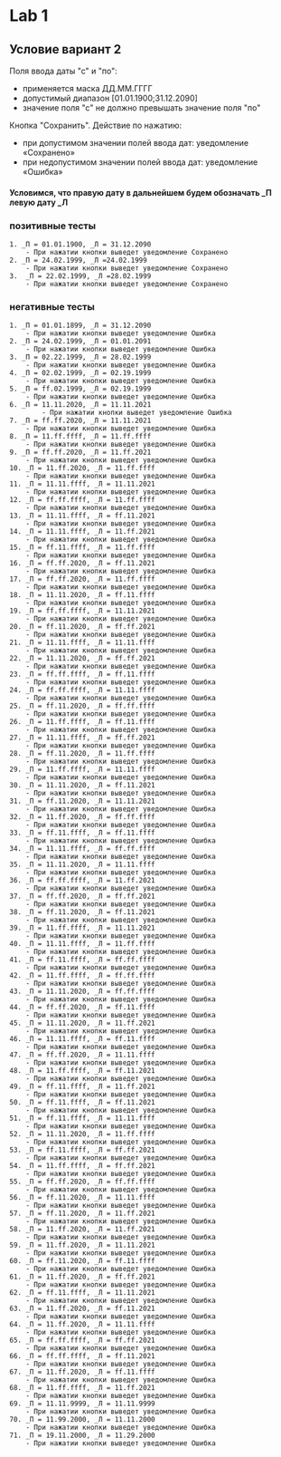 # Lab 1

## Условие вариант 2

Поля ввода даты "с" и "по":

- применяется маска ДД.ММ.ГГГГ
- допустимый диапазон [01.01.1900;31.12.2090]
- значение поля "с" не должно превышать значение поля "по"

Кнопка "Сохранить". Действие по нажатию: 

- при допустимом значении полей ввода дат: уведомление «Сохранено»
- при недопустимом значении полей ввода дат: уведомление «Ошибка»

#### Условимся, что правую дату в дальнейшем будем обозначать _П левую дату _Л

### позитивные тесты

	1. _П = 01.01.1900, _Л = 31.12.2090
		- При нажатии кнопки выведет уведомление Сохранено
	2. _П = 24.02.1999, _Л =24.02.1999
		- При нажатии кнопки выведет уведомление Сохранено
	3.  _П = 22.02.1999, _Л =28.02.1999
		- При нажатии кнопки выведет уведомление Сохранено
### негативные тесты

	1. _П = 01.01.1899, _Л = 31.12.2090
		- При нажатии кнопки выведет уведомление Ошибка
	2. _П = 24.02.1999, _Л = 01.01.2091
		- При нажатии кнопки выведет уведомление Ошибка
	3. _П = 02.22.1999, _Л = 28.02.1999
		- При нажатии кнопки выведет уведомление Ошибка
	4. _П = 02.02.1999, _Л = 02.19.1999
		- При нажатии кнопки выведет уведомление Ошибка
	5. _П = ff.02.1999, _Л = 02.19.1999
		- При нажатии кнопки выведет уведомление Ошибка
	6. _П = 11.11.2020, _Л = 11.11.2021
        	- При нажатии кнопки выведет уведомление Ошибка
	7. _П = ff.ff.2020, _Л = 11.11.2021
		- При нажатии кнопки выведет уведомление Ошибка
	8. _П = 11.ff.ffff, _Л = 11.ff.ffff
		- При нажатии кнопки выведет уведомление Ошибка
	9. _П = ff.ff.2020, _Л = 11.ff.2021
		- При нажатии кнопки выведет уведомление Ошибка
	10. _П = 11.ff.2020, _Л = 11.ff.ffff
		- При нажатии кнопки выведет уведомление Ошибка
	11. _П = 11.11.ffff, _Л = 11.11.2021
		- При нажатии кнопки выведет уведомление Ошибка
	12. _П = ff.ff.ffff, _Л = 11.ff.ffff
		- При нажатии кнопки выведет уведомление Ошибка
	13. _П = 11.11.ffff, _Л = ff.11.2021
		- При нажатии кнопки выведет уведомление Ошибка
	14. _П = 11.11.ffff, _Л = 11.ff.2021
		- При нажатии кнопки выведет уведомление Ошибка
	15. _П = ff.11.ffff, _Л = 11.ff.ffff
		- При нажатии кнопки выведет уведомление Ошибка
	16. _П = ff.ff.2020, _Л = ff.11.2021
		- При нажатии кнопки выведет уведомление Ошибка
	17. _П = ff.ff.2020, _Л = 11.ff.ffff
		- При нажатии кнопки выведет уведомление Ошибка
	18. _П = 11.11.2020, _Л = ff.11.ffff
		- При нажатии кнопки выведет уведомление Ошибка
	19. _П = ff.ff.ffff, _Л = 11.11.2021
		- При нажатии кнопки выведет уведомление Ошибка
	20. _П = ff.11.2020, _Л = ff.ff.2021
		- При нажатии кнопки выведет уведомление Ошибка
	21. _П = 11.11.ffff, _Л = 11.11.ffff
		- При нажатии кнопки выведет уведомление Ошибка
	22. _П = 11.11.2020, _Л = ff.ff.2021
		- При нажатии кнопки выведет уведомление Ошибка
	23. _П = ff.ff.ffff, _Л = ff.11.ffff
		- При нажатии кнопки выведет уведомление Ошибка
	24. _П = ff.ff.ffff, _Л = 11.11.ffff
		- При нажатии кнопки выведет уведомление Ошибка
	25. _П = ff.11.2020, _Л = ff.ff.ffff
		- При нажатии кнопки выведет уведомление Ошибка
	26. _П = 11.ff.ffff, _Л = ff.11.ffff
		- При нажатии кнопки выведет уведомление Ошибка
	27. _П = 11.11.ffff, _Л = ff.ff.2021
		- При нажатии кнопки выведет уведомление Ошибка
	28. _П = ff.11.2020, _Л = 11.ff.ffff
		- При нажатии кнопки выведет уведомление Ошибка
	29. _П = 11.ff.ffff, _Л = 11.11.ffff
		- При нажатии кнопки выведет уведомление Ошибка
	30. _П = 11.11.2020, _Л = ff.11.2021
		- При нажатии кнопки выведет уведомление Ошибка
	31. _П = ff.11.2020, _Л = 11.11.2021
		- При нажатии кнопки выведет уведомление Ошибка
	32. _П = 11.ff.2020, _Л = ff.ff.ffff
		- При нажатии кнопки выведет уведомление Ошибка
	33. _П = ff.11.ffff, _Л = ff.11.ffff
		- При нажатии кнопки выведет уведомление Ошибка
	34. _П = 11.11.ffff, _Л = ff.ff.ffff
		- При нажатии кнопки выведет уведомление Ошибка
	35. _П = 11.11.2020, _Л = 11.11.ffff
		- При нажатии кнопки выведет уведомление Ошибка
	36. _П = ff.ff.ffff, _Л = 11.ff.2021
		- При нажатии кнопки выведет уведомление Ошибка
	37. _П = ff.ff.2020, _Л = ff.ff.2021
		- При нажатии кнопки выведет уведомление Ошибка
	38. _П = ff.11.2020, _Л = ff.11.2021
		- При нажатии кнопки выведет уведомление Ошибка
	39. _П = 11.ff.ffff, _Л = 11.11.2021
		- При нажатии кнопки выведет уведомление Ошибка
	40. _П = 11.11.ffff, _Л = 11.ff.ffff
		- При нажатии кнопки выведет уведомление Ошибка
	41. _П = ff.11.ffff, _Л = ff.ff.ffff
		- При нажатии кнопки выведет уведомление Ошибка
	42. _П = 11.ff.ffff, _Л = ff.ff.ffff
		- При нажатии кнопки выведет уведомление Ошибка
	43. _П = 11.11.2020, _Л = ff.ff.ffff
		- При нажатии кнопки выведет уведомление Ошибка
	44. _П = ff.ff.2020, _Л = ff.11.ffff
		- При нажатии кнопки выведет уведомление Ошибка
	45. _П = 11.11.2020, _Л = 11.ff.2021
		- При нажатии кнопки выведет уведомление Ошибка
	46. _П = 11.11.ffff, _Л = ff.11.ffff
		- При нажатии кнопки выведет уведомление Ошибка
	47. _П = ff.ff.2020, _Л = 11.11.ffff
		- При нажатии кнопки выведет уведомление Ошибка
	48. _П = 11.ff.ffff, _Л = ff.11.2021
		- При нажатии кнопки выведет уведомление Ошибка
	49. _П = ff.11.ffff, _Л = 11.ff.2021
		- При нажатии кнопки выведет уведомление Ошибка
	50. _П = ff.11.ffff, _Л = ff.11.2021
		- При нажатии кнопки выведет уведомление Ошибка
	51. _П = ff.11.ffff, _Л = 11.11.ffff
		- При нажатии кнопки выведет уведомление Ошибка
	52. _П = 11.11.2020, _Л = 11.ff.ffff
		- При нажатии кнопки выведет уведомление Ошибка
	53. _П = ff.11.ffff, _Л = ff.ff.2021
		- При нажатии кнопки выведет уведомление Ошибка
	54. _П = 11.ff.ffff, _Л = ff.ff.2021
		- При нажатии кнопки выведет уведомление Ошибка
	55. _П = ff.ff.2020, _Л = ff.ff.ffff
		- При нажатии кнопки выведет уведомление Ошибка
	56. _П = ff.11.2020, _Л = 11.11.ffff
		- При нажатии кнопки выведет уведомление Ошибка
	57. _П = ff.11.2020, _Л = 11.ff.2021
		- При нажатии кнопки выведет уведомление Ошибка
	58. _П = 11.ff.2020, _Л = 11.ff.2021
		- При нажатии кнопки выведет уведомление Ошибка
	59. _П = 11.ff.2020, _Л = 11.11.2021
		- При нажатии кнопки выведет уведомление Ошибка
	60. _П = ff.11.2020, _Л = ff.11.ffff
		- При нажатии кнопки выведет уведомление Ошибка
	61. _П = 11.ff.2020, _Л = ff.ff.2021
		- При нажатии кнопки выведет уведомление Ошибка
	62. _П = ff.11.ffff, _Л = 11.11.2021
		- При нажатии кнопки выведет уведомление Ошибка
	63. _П = 11.ff.2020, _Л = ff.11.2021
		- При нажатии кнопки выведет уведомление Ошибка
	64. _П = 11.ff.2020, _Л = 11.11.ffff
		- При нажатии кнопки выведет уведомление Ошибка
	65. _П = ff.ff.ffff, _Л = ff.ff.2021
		- При нажатии кнопки выведет уведомление Ошибка
	66. _П = ff.ff.ffff, _Л = ff.11.2021
		- При нажатии кнопки выведет уведомление Ошибка
	67. _П = 11.ff.2020, _Л = ff.11.ffff
		- При нажатии кнопки выведет уведомление Ошибка
	68. _П = 11.ff.ffff, _Л = 11.ff.2021
		- При нажатии кнопки выведет уведомление Ошибка
	69. _П = 11.11.9999, _Л = 11.11.9999
		- При нажатии кнопки выведет уведомление Ошибка
	70. _П = 11.99.2000, _Л = 11.11.2000
		- При нажатии кнопки выведет уведомление Ошибка
	71. _П = 19.11.2000, _Л = 11.29.2000
		- При нажатии кнопки выведет уведомление Ошибка
